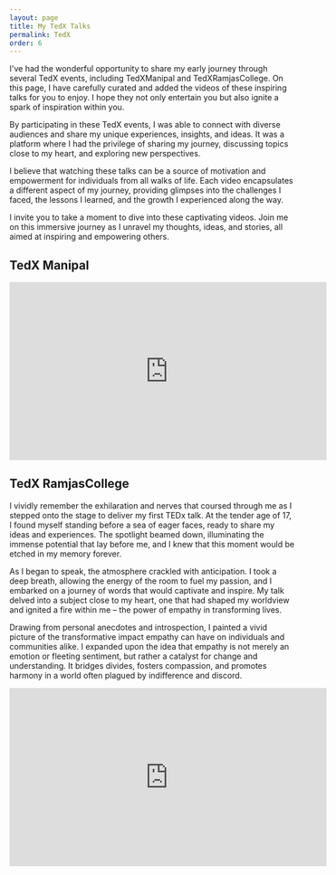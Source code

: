 ```yaml
---
layout: page
title: My TedX Talks
permalink: TedX
order: 6
---
```


I've had the wonderful opportunity to share my early journey through several TedX events, including TedXManipal and TedXRamjasCollege. On this page, I have carefully curated and added the videos of these inspiring talks for you to enjoy. I hope they not only entertain you but also ignite a spark of inspiration within you.

By participating in these TedX events, I was able to connect with diverse audiences and share my unique experiences, insights, and ideas. It was a platform where I had the privilege of sharing my journey, discussing topics close to my heart, and exploring new perspectives.

I believe that watching these talks can be a source of motivation and empowerment for individuals from all walks of life. Each video encapsulates a different aspect of my journey, providing glimpses into the challenges I faced, the lessons I learned, and the growth I experienced along the way.

I invite you to take a moment to dive into these captivating videos. Join me on this immersive journey as I unravel my thoughts, ideas, and stories, all aimed at inspiring and empowering others. 


## TedX Manipal

<iframe width="560" height="315" src="https://www.youtube.com/embed/GVlF48dxipM?start=20" title="YouTube video player" frameborder="0" allow="accelerometer; autoplay; clipboard-write; encrypted-media; gyroscope; picture-in-picture; web-share" allowfullscreen></iframe>


## TedX RamjasCollege

I vividly remember the exhilaration and nerves that coursed through me as I stepped onto the stage to deliver my first TEDx talk. At the tender age of 17, I found myself standing before a sea of eager faces, ready to share my ideas and experiences. The spotlight beamed down, illuminating the immense potential that lay before me, and I knew that this moment would be etched in my memory forever.

As I began to speak, the atmosphere crackled with anticipation. I took a deep breath, allowing the energy of the room to fuel my passion, and I embarked on a journey of words that would captivate and inspire. My talk delved into a subject close to my heart, one that had shaped my worldview and ignited a fire within me – the power of empathy in transforming lives.

Drawing from personal anecdotes and introspection, I painted a vivid picture of the transformative impact empathy can have on individuals and communities alike. I expanded upon the idea that empathy is not merely an emotion or fleeting sentiment, but rather a catalyst for change and understanding. It bridges divides, fosters compassion, and promotes harmony in a world often plagued by indifference and discord.


<iframe width="560" height="315" src="https://www.youtube.com/embed/cBDq5DeQbw0" title="YouTube video player" frameborder="0" allow="accelerometer; autoplay; clipboard-write; encrypted-media; gyroscope; picture-in-picture; web-share" allowfullscreen></iframe>